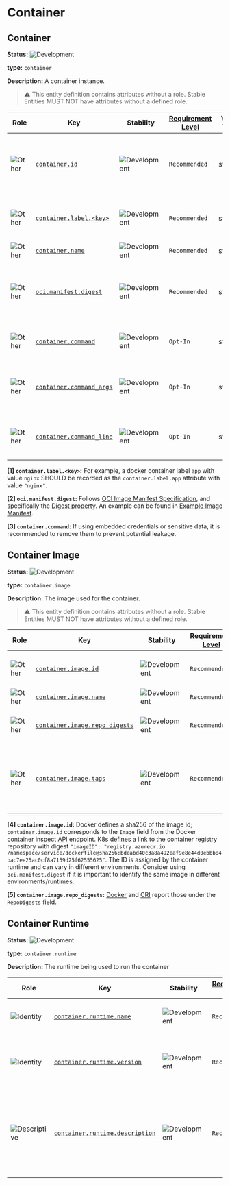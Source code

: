 <!-- NOTE: THIS FILE IS AUTOGENERATED. DO NOT EDIT BY HAND. -->
<!-- see templates/registry/markdown/entity_namespace.md.j2 -->
<!-- markdownlint-capture -->
<!-- markdownlint-disable -->

# Container

## Container

**Status:** ![Development](https://img.shields.io/badge/-development-blue)

**type:** `container`

**Description:** A container instance.

> :warning: This entity definition contains attributes without a role.
> Stable Entities MUST NOT have attributes without a defined role.

| Role | Key | Stability | [Requirement Level](https://opentelemetry.io/docs/specs/semconv/general/attribute-requirement-level/) | Value Type | Description | Example Values |
|---|---|---|---|---|---|---|
| ![Other](https://img.shields.io/badge/-other-red) | [`container.id`](/docs/registry/attributes/container.md) | ![Development](https://img.shields.io/badge/-development-blue) | `Recommended` | string | Container ID. Usually a UUID, as for example used to [identify Docker containers](https://docs.docker.com/engine/containers/run/#container-identification). The UUID might be abbreviated. | `a3bf90e006b2` |
| ![Other](https://img.shields.io/badge/-other-red) | [`container.label.<key>`](/docs/registry/attributes/container.md) | ![Development](https://img.shields.io/badge/-development-blue) | `Recommended` | string | Container labels, `<key>` being the label name, the value being the label value. [1] | `nginx` |
| ![Other](https://img.shields.io/badge/-other-red) | [`container.name`](/docs/registry/attributes/container.md) | ![Development](https://img.shields.io/badge/-development-blue) | `Recommended` | string | Container name used by container runtime. | `opentelemetry-autoconf` |
| ![Other](https://img.shields.io/badge/-other-red) | [`oci.manifest.digest`](/docs/registry/attributes/oci.md) | ![Development](https://img.shields.io/badge/-development-blue) | `Recommended` | string | The digest of the OCI image manifest. For container images specifically is the digest by which the container image is known. [2] | `sha256:e4ca62c0d62f3e886e684806dfe9d4e0cda60d54986898173c1083856cfda0f4` |
| ![Other](https://img.shields.io/badge/-other-red) | [`container.command`](/docs/registry/attributes/container.md) | ![Development](https://img.shields.io/badge/-development-blue) | `Opt-In` | string | The command used to run the container (i.e. the command name). [3] | `otelcontribcol` |
| ![Other](https://img.shields.io/badge/-other-red) | [`container.command_args`](/docs/registry/attributes/container.md) | ![Development](https://img.shields.io/badge/-development-blue) | `Opt-In` | string[] | All the command arguments (including the command/executable itself) run by the container. | `["otelcontribcol", "--config", "config.yaml"]` |
| ![Other](https://img.shields.io/badge/-other-red) | [`container.command_line`](/docs/registry/attributes/container.md) | ![Development](https://img.shields.io/badge/-development-blue) | `Opt-In` | string | The full command run by the container as a single string representing the full command. | `otelcontribcol --config config.yaml` |


**[1] `container.label.<key>`:** For example, a docker container label `app` with value `nginx` SHOULD be recorded as the `container.label.app` attribute with value `"nginx"`.

**[2] `oci.manifest.digest`:** Follows [OCI Image Manifest Specification](https://github.com/opencontainers/image-spec/blob/main/manifest.md), and specifically the [Digest property](https://github.com/opencontainers/image-spec/blob/main/descriptor.md#digests).
An example can be found in [Example Image Manifest](https://github.com/opencontainers/image-spec/blob/main/manifest.md#example-image-manifest).

**[3] `container.command`:** If using embedded credentials or sensitive data, it is recommended to remove them to prevent potential leakage.

## Container Image

**Status:** ![Development](https://img.shields.io/badge/-development-blue)

**type:** `container.image`

**Description:** The image used for the container.

> :warning: This entity definition contains attributes without a role.
> Stable Entities MUST NOT have attributes without a defined role.

| Role | Key | Stability | [Requirement Level](https://opentelemetry.io/docs/specs/semconv/general/attribute-requirement-level/) | Value Type | Description | Example Values |
|---|---|---|---|---|---|---|
| ![Other](https://img.shields.io/badge/-other-red) | [`container.image.id`](/docs/registry/attributes/container.md) | ![Development](https://img.shields.io/badge/-development-blue) | `Recommended` | string | Runtime specific image identifier. Usually a hash algorithm followed by a UUID. [4] | `sha256:19c92d0a00d1b66d897bceaa7319bee0dd38a10a851c60bcec9474aa3f01e50f` |
| ![Other](https://img.shields.io/badge/-other-red) | [`container.image.name`](/docs/registry/attributes/container.md) | ![Development](https://img.shields.io/badge/-development-blue) | `Recommended` | string | Name of the image the container was built on. | `gcr.io/opentelemetry/operator` |
| ![Other](https://img.shields.io/badge/-other-red) | [`container.image.repo_digests`](/docs/registry/attributes/container.md) | ![Development](https://img.shields.io/badge/-development-blue) | `Recommended` | string[] | Repo digests of the container image as provided by the container runtime. [5] | `["example@sha256:afcc7f1ac1b49db317a7196c902e61c6c3c4607d63599ee1a82d702d249a0ccb", "internal.registry.example.com:5000/example@sha256:b69959407d21e8a062e0416bf13405bb2b71ed7a84dde4158ebafacfa06f5578"]` |
| ![Other](https://img.shields.io/badge/-other-red) | [`container.image.tags`](/docs/registry/attributes/container.md) | ![Development](https://img.shields.io/badge/-development-blue) | `Recommended` | string[] | Container image tags. An example can be found in [Docker Image Inspect](https://docs.docker.com/reference/api/engine/version/v1.43/#tag/Image/operation/ImageInspect). Should be only the `<tag>` section of the full name for example from `registry.example.com/my-org/my-image:<tag>`. | `["v1.27.1", "3.5.7-0"]` |


**[4] `container.image.id`:** Docker defines a sha256 of the image id; `container.image.id` corresponds to the `Image` field from the Docker container inspect [API](https://docs.docker.com/reference/api/engine/version/v1.43/#tag/Container/operation/ContainerInspect) endpoint.
K8s defines a link to the container registry repository with digest `"imageID": "registry.azurecr.io /namespace/service/dockerfile@sha256:bdeabd40c3a8a492eaf9e8e44d0ebbb84bac7ee25ac0cf8a7159d25f62555625"`.
The ID is assigned by the container runtime and can vary in different environments. Consider using `oci.manifest.digest` if it is important to identify the same image in different environments/runtimes.

**[5] `container.image.repo_digests`:** [Docker](https://docs.docker.com/reference/api/engine/version/v1.43/#tag/Image/operation/ImageInspect) and [CRI](https://github.com/kubernetes/cri-api/blob/c75ef5b473bbe2d0a4fc92f82235efd665ea8e9f/pkg/apis/runtime/v1/api.proto#L1237-L1238) report those under the `RepoDigests` field.

## Container Runtime

**Status:** ![Development](https://img.shields.io/badge/-development-blue)

**type:** `container.runtime`

**Description:** The runtime being used to run the container

| Role | Key | Stability | [Requirement Level](https://opentelemetry.io/docs/specs/semconv/general/attribute-requirement-level/) | Value Type | Description | Example Values |
|---|---|---|---|---|---|---|
| ![Identity](https://img.shields.io/badge/-identity-purple) | [`container.runtime.name`](/docs/registry/attributes/container.md) | ![Development](https://img.shields.io/badge/-development-blue) | `Recommended` | string | The container runtime managing this container. | `docker`; `containerd`; `rkt` |
| ![Identity](https://img.shields.io/badge/-identity-purple) | [`container.runtime.version`](/docs/registry/attributes/container.md) | ![Development](https://img.shields.io/badge/-development-blue) | `Recommended` | string | The version of the runtime of this process, as returned by the runtime without modification. | `1.0.0` |
| ![Descriptive](https://img.shields.io/badge/-descriptive-blue) | [`container.runtime.description`](/docs/registry/attributes/container.md) | ![Development](https://img.shields.io/badge/-development-blue) | `Recommended` | string | A description about the runtime which could include, for example details about the CRI/API version being used or other customisations. | `docker://19.3.1 - CRI: 1.22.0` |

<!-- markdownlint-restore -->
